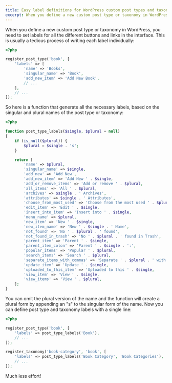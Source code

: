 ```yaml
---
title: Easy label definitions for WordPress custom post types and taxonomies
excerpt: When you define a new custom post type or taxonomy in WordPress, you need to set labels for all the different buttons and links in the interface. This is usually a tedious process of writing each label individually. Here is a function to make the process quick and easy instead.
---
```


When you define a new custom post type or taxonomy in WordPress, you need to set labels for all the different buttons and links in the interface. This is usually a tedious process of writing each label individually:

~~~ php
<?php

register_post_type('book', [
    'labels' => [
        'name' => 'Books',
        'singular_name' => 'Book',
        'add_new_item' => 'Add New Book',
        // ...
    ],
    // ...
]);
~~~

So here is a function that generate all the necessary labels, based on the singular and plural names of the post type or taxonomy:

~~~ php
<?php

function post_type_labels($single, $plural = null)
{
    if (is_null($plural)) {
        $plural = $single . 's';
    }

    return [
        'name' => $plural,
        'singular_name' => $single,
        'add_new' => 'Add New',
        'add_new_item' => 'Add New ' . $single,
        'add_or_remove_items' => 'Add or remove ' . $plural,
        'all_items' => 'All ' . $plural,
        'archives' => $single . ' Archives',
        'attributes' => $single . ' Attributes',
        'choose_from_most_used' => 'Choose from the most used ' . $plural,
        'edit_item' => 'Edit ' . $single,
        'insert_into_item' => 'Insert into ' . $single,
        'menu_name' => $plural,
        'new_item' => 'New ' . $single,
        'new_item_name' => 'New ' . $single . ' Name',
        'not_found' => 'No ' . $plural . ' found',
        'not_found_in_trash' => 'No ' . $plural . ' found in Trash',
        'parent_item' => 'Parent ' . $single,
        'parent_item_colon' => 'Parent ' . $single . ':',
        'popular_items' => 'Popular ' . $plural,
        'search_items' => 'Search ' . $plural,
        'separate_items_with_commas' => 'Separate ' . $plural . ' with commas',
        'update_item' => 'Update ' . $single,
        'uploaded_to_this_item' => 'Uploaded to this ' . $single,
        'view_item' => 'View ' . $single,
        'view_items' => 'View ' . $plural,
    ];
}
~~~

You can omit the plural version of the name and the function will create a plural form by appending an "s" to the singular form of the name. Now you can define post type and taxonomy labels with a single line:

~~~ php
<?php

register_post_type('book', [
    'labels' => post_type_labels('Book'),
    // ...
]);

register_taxonomy('book-category', 'book', [
    'labels' => post_type_labels('Book Category', 'Book Categories'),
    // ...
]);
~~~

Much less effort!
